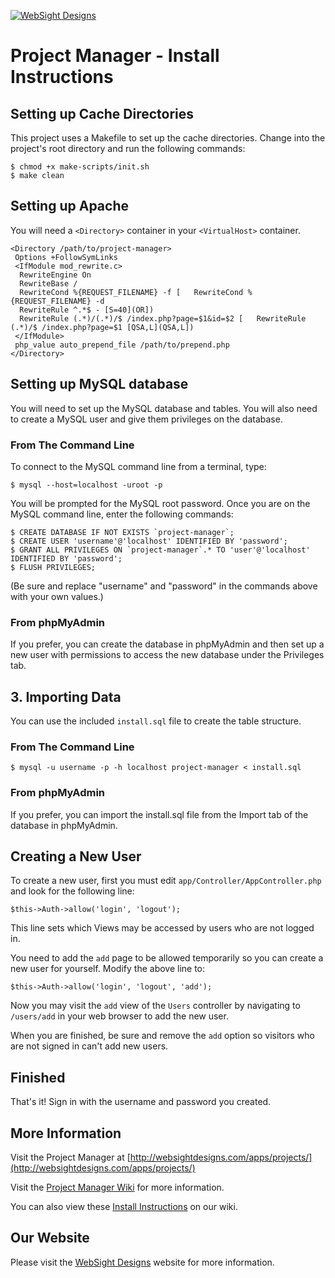 [![WebSight Designs](http://www.websightdesigns.com/img/headerlogo-light.png)](http://www.websightdesigns.com)

# Project Manager - Install Instructions

## Setting up Cache Directories

This project uses a Makefile to set up the cache directories. Change into the project's root directory and run the following commands:

    $ chmod +x make-scripts/init.sh
    $ make clean

## Setting up Apache

You will need a `<Directory>` container in your `<VirtualHost>` container.

    <Directory /path/to/project-manager>
     Options +FollowSymLinks
     <IfModule mod_rewrite.c>
      RewriteEngine On
      RewriteBase /
      RewriteCond %{REQUEST_FILENAME} -f [   RewriteCond %{REQUEST_FILENAME} -d
      RewriteRule ^.*$ - [S=40](OR])
      RewriteRule (.*)/(.*)/$ /index.php?page=$1&id=$2 [   RewriteRule (.*)/$ /index.php?page=$1 [QSA,L](QSA,L])
     </IfModule>
     php_value auto_prepend_file /path/to/prepend.php
    </Directory>

## Setting up MySQL database

You will need to set up the MySQL database and tables. You will also need to create a MySQL user and give them privileges on the database.

### From The Command Line

To connect to the MySQL command line from a terminal, type:

    $ mysql --host=localhost -uroot -p

You will be prompted for the MySQL root password. Once you are on the MySQL command line, enter the following commands:

    $ CREATE DATABASE IF NOT EXISTS `project-manager`;
    $ CREATE USER 'username'@'localhost' IDENTIFIED BY 'password';
    $ GRANT ALL PRIVILEGES ON `project-manager`.* TO 'user'@'localhost' IDENTIFIED BY 'password';
    $ FLUSH PRIVILEGES;

(Be sure and replace "username" and "password" in the commands above with your own values.)

### From phpMyAdmin

If you prefer, you can create the database in phpMyAdmin and then set up a new user with permissions to access the new database under the Privileges tab.

## 3. Importing Data

You can use the included `install.sql` file to create the table structure.

### From The Command Line

    $ mysql -u username -p -h localhost project-manager < install.sql

### From phpMyAdmin

If you prefer, you can import the install.sql file from the Import tab of the database in phpMyAdmin.

## Creating a New User

To create a new user, first you must edit `app/Controller/AppController.php` and look for the following line:

    $this->Auth->allow('login', 'logout');

This line sets which Views may be accessed by users who are not logged in.

You need to add the `add` page to be allowed temporarily so you can create a new user for yourself. Modify the above line to:

    $this->Auth->allow('login', 'logout', 'add');

Now you may visit the `add` view of the `Users` controller by navigating to `/users/add` in your web browser to add the new user.

When you are finished, be sure and remove the `add` option so visitors who are not signed in can't add new users.

## Finished

That's it! Sign in with the username and password you created.

## More Information

Visit the Project Manager at [http://websightdesigns.com/apps/projects/](http://websightdesigns.com/apps/projects/)

Visit the [Project Manager Wiki](http://websightdesigns.com/wiki/Project_Manager) for more information.

You can also view these [Install Instructions](http://websightdesigns.com/wiki/Project_Manager_Install_Instructions) on our wiki.

## Our Website

Please visit the [WebSight Designs](http://websightdesigns.com/) website for more information.